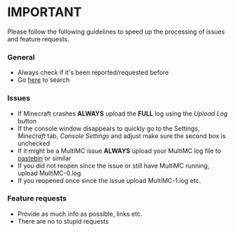 # IMPORTANT

Please follow the following guidelines to speed up the processing of issues and feature requests.

### General

* Always check if it's been reported/requested before
 * Go [here](https://github.com/MultiMC/MultiMC5/search?type=Issues) to search

### Issues

* If Minecraft crashes **ALWAYS** upload the **FULL** log using the _Upload Log_ button
 * If the console window disappears to quickly go to the Settings, _Minecraft_ tab, _Console Settings_ and adjust make sure the second box is unchecked
* If it might be a MultiMC issue **ALWAYS** upload your MultiMC log file to [pastebin](https://pastebin.com) or similar
 * If you did not reopen since the issue or still have MultiMC running, upload MultiMC-0.log
 * If you reopened once since the issue upload MultiMC-1.log etc.

### Feature requests

* Provide as much info as possible, links etc.
* There are no to stupid requests